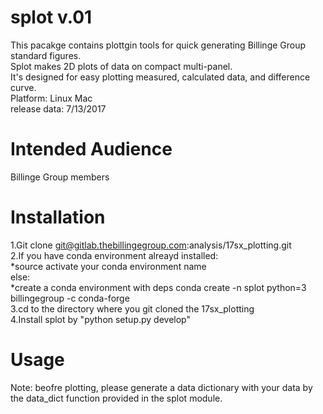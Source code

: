# splot v.01
This pacakge contains plottgin tools for quick generating Billinge Group standard figures.  
Splot makes 2D plots of data on compact multi-panel.  
It's designed for easy plotting measured, calculated data, and difference curve.  
Platform: Linux Mac  
release data: 7/13/2017  

# Intended Audience
Billinge Group members

# Installation
1.Git clone git@gitlab.thebillingegroup.com:analysis/17sx_plotting.git  
2.If you have conda environment alreayd installed:  
    *source activate your conda environment name  
  else:  
    *create a conda environment with deps conda create -n splot python=3 billingegroup -c conda-forge  
3.cd to the directory where you git cloned the 17sx_plotting  
4.Install splot by "python setup.py develop"  

# Usage
Note: beofre plotting, please generate a data dictionary with your data by the data_dict function provided in the splot module.